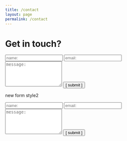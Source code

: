 ```yaml
---
title: /contact
layout: page
permalink: /contact
---
```


# Get in touch?

<form>
  <input type="text" id="name" name="name" placeholder="name:" autocomplete="off">
  <input type="text" id="email" name="email" placeholder="email:" autocomplete="off">
  <textarea rows="5" id="message" name="message" placeholder="message:" autocomplete="off"></textarea>
  <input type="submit" value="[ submit ]">
</form>

new form style2

<script data-cfasync="false" type="text/javascript" src="form-submission-handler.js"></script>
<form class="gform" method="POST" id="car_request_form" role="form" action="
https://script.google.com/macros/s/AKfycbxPCc4Pk2h8_gzSMDF6f2y2yc_ZERaCbABl5m7U/exec">
<form>
  <input type="text" id="name" name="name" placeholder="name:" autocomplete="off">
  <input type="text" id="email" name="email" placeholder="email:" autocomplete="off">
  <textarea rows="5" id="message" name="message" placeholder="message:" autocomplete="off"></textarea>
  <input type="submit" value="[ submit ]" formtarget="_blank"/>
  <div style="display:none" class="thankyou_message">
   <!-- You can customize the thankyou message by editing the code below -->
   <h2><em>Thanks</em> for contacting us! We will contact you soon!
   </h2>
  </div>

</form>

